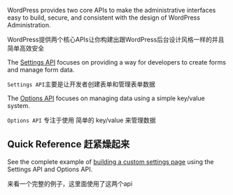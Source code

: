 WordPress provides two core APIs to make the administrative interfaces easy to build, secure, and consistent with the design of WordPress Administration.

WordPress提供两个核心APIs让你构建出跟WordPress后台设计风格一样的并且简单高效安全

The [Settings API](https://developer.wordpress.org/plugins/settings/settings-api/) focuses on providing a way for developers to create forms and manage form data.

`Settings API`主要是让开发者创建表单和管理表单数据

The [Options API](https://developer.wordpress.org/plugins/settings/options-api/) focuses on managing data using a simple key/value system.

`Options API` 专注于使用 简单的 key/value 来管理数据

## Quick Reference 赶紧燥起来

See the complete example of [building a custom settings page](https://developer.wordpress.org/plugins/settings/custom-settings-page/) using the Settings API and Options API.

来看一个完整的例子，这里面使用了这两个api